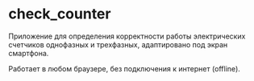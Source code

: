 # check_counter

Приложение для определения корректности работы электрических счетчиков однофазных и трехфазных, адаптировано под экран смартфона.

Работает в любом браузере, без подключения к интернет (offline).
